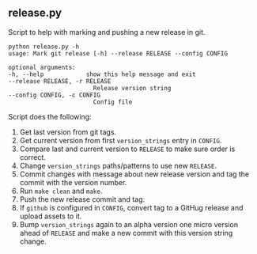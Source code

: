 release.py
----------
Script to help with marking and pushing a new release in git.

    python release.py -h
    usage: Mark git release [-h] --release RELEASE --config CONFIG

    optional arguments:
    -h, --help            show this help message and exit
    --release RELEASE, -r RELEASE
                            Release version string
    --config CONFIG, -c CONFIG
                            Config file


Script does the following:
1. Get last version from git tags.
2. Get current version from first `version_strings` entry in `CONFIG`.
3. Compare last and current version to `RELEASE` to make sure order is correct.
4. Change `version_strings` paths/patterns to use new `RELEASE`.
5. Commit changes with message about new release version and tag the commit with the version number.
6. Run `make clean` and `make`.
7. Push the new release commit and tag.
8. If `github` is configured in `CONFIG`, convert tag to a GitHug release and upload assets to it.
9. Bump `version_strings` again to an alpha version one micro version ahead of `RELEASE` and make a new commit with this version string change.